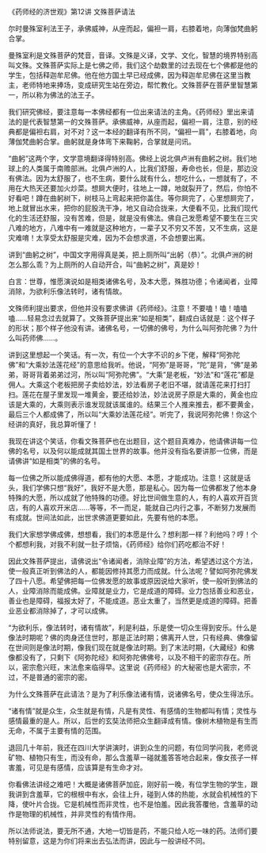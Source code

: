 《药师经的济世观》第12讲 文殊菩萨请法

尔时曼殊室利法王子，承佛威神，从座而起，偏袒一肩，右膝着地，向薄伽梵曲躬合掌。

曼殊室利是文殊菩萨的梵音，音译。文殊是义译，文学、文化，智慧的境界特别高叫文殊。文殊菩萨实际上是七佛之师，我们这个劫数里的过去现在七个佛都是他的学生，包括释迦牟尼佛。他在他方国土早已经成佛，因为释迦牟尼佛在这里当教主，老师特地来捧场，变成研究生站在旁边，帮忙教化。文殊菩萨在菩萨里智慧第一，所以称为佛法的法王子。

我们研究佛经，要注意每一本佛经都有一位出来请法的主角。《药师经》里出来请法的是代表智慧第一的文殊菩萨。承佛威神，从座而起，偏袒一肩，注意，别的经典都是偏袒右肩，对不对？这一本经的翻译有所不同，“偏袒一肩”，右膝着地，向薄伽梵曲躬合掌。曲躬就是身体弯下来鞠躬，合掌就是问讯。

“曲躬”这两个字，文学意境翻译得特别高。佛经上说北俱卢洲有曲躬之树。我们地球上的人类属于南赡部洲。北俱卢洲的人，比我们舒服，寿命也长，但是，那边没有佛法。因为太舒服了，也不生病，要什么就有什么，想吃什么，一想就有了，不用在大热天还要加火炒菜。想屙大便时，往地上一蹲，地就裂开了，然后，你怕不好看吧！蹲在曲躬树下，树枝马上弯起来把你盖住。等你屙完了，心里想屙完了，地上就冒出水来，把你的屁股洗干净，地又自动合拢来，大便看不见，比我们现代化的生活还舒服，没有苦难，但是，就是没有佛法。佛自己发愿希望不要生在三灾八难的地方，八难中有一难就是这种地方，一辈子又不穷又不苦，又不生病，这是灾难唷！太享受太舒服是灾难，因为不会想求道，不会想要出离。

讲到“曲躬之树”，中国文字用得真是美，把上厕所叫“出躬（恭）”。北俱卢洲的树怎么那么乖？为上厕所的人自动开合，叫“曲躬之树”，真是妙！

白言：世尊，惟愿演说如是相类诸佛名号，及本大愿，殊胜功德；令诸闻者，业障消除，为欲利乐像法转时，诸有情故。

文殊师利提出要求，但他并没有要求佛讲《药师经》。注意！不要嗑！嗑！嗑嗑嗑......轻易念过去就算了。文殊菩萨提出来“如是相类”，翻成白话就是：这个样子的形状；那个样子他没有讲。诸佛名号，一切佛的佛号，为什么叫阿弥陀佛？为什么叫药师佛......。

讲到这里想起一个笑话。有一次，有位一个大字不识的乡下佬，解释“阿弥陀佛”和“大乘妙法莲花经”的意思给我听。他说，“阿弥”是哥哥，“陀”是背，“佛”是弟弟，哥哥背着弟弟过河，所以叫“阿弥陀佛”。“大乘”是老板，“妙法”和“莲花”都是佣人。大乘这个老板把房子卖给妙法，妙法看房子老旧不堪，就请莲花来打扫打扫。莲花在屋子里发现一堆黄金，要还给妙法，妙法说房子原是大乘的，黄金也应该是大乘的，大乘则表示谁发现就该属谁的。结果三个人推来推去，都不要黄金，最后三个人都成佛了，所以叫“大乘妙法莲花经”。听完了，我说阿弥陀佛！你这个经讲的真好，我总算听懂了！

我现在讲这个笑话，你看文殊菩萨也在出题目，这个题目真难办，他请佛讲每一位佛的名号，以及何以能成就其国土世界的故事。他并没有指名要讲那一位佛，而是请佛讲“如是相类”的佛的名号。

每一位佛之所以能成佛得道，都有他的大愿、本愿，才能成功。注意！这就是话头，我们学佛只想“我好”，我好不是大愿，那是私心。因为每一位佛都发了他本身特殊的大愿，所以成就了他特殊的功德。好比世间做生意的人，有的人喜欢开百货店，有的人喜欢开米店......等等，不一而足，能就自己内行之事，不断努力发展而有成就。世间法如此，出世求佛道更要如此，先要有他的本愿。

我们大家想学佛成佛，想想看，我们的本愿是什么？想利那一样？利他吗？哼！个个都想利我，对我不利就一肚子烦恼，《药师经》给你们药吃都治不好！

因此文殊菩萨提出，请佛说出“令诸闻者，消除业障”的方法，希望透过这个方法，使一般真正听到佛法的人，都能因修持其愿力而成就。什么法呢？譬如阿弥陀佛发了四十八愿。希望佛把每一位佛发愿的故事或原因说给大家听，使一般听到佛法的人，业障消除而能成佛。业障就是业力，它是成道的障碍。业力包括善业和恶业，善业也是障碍，福报太好了，不能成道。恶业太重了，当然更是成道的障碍。把善业恶业都消除掉了，才可以成佛。

“为欲利乐，像法转时，诸有情故”，利是利益，乐是使一切众生得到安乐。什么是像法时期呢？佛的肉身还住世时，那是正法时期；佛离开人世，只有经典、佛像留在世间则是像法时期，像我们现在就是像法时期。到了末法时期，《大藏经》和佛像都没有了，只剩下《阿弥陀经》和阿弥陀佛佛号，以及不相干的密宗存在。所以，密宗愈兴旺，末法愈来临得早。这里说《药师经》的大秘密也是大密宗，不过，不是普通的密宗的密。

为什么文殊菩萨在此请法？是为了利乐像法诸有情，说诸佛名号，使众生得法乐。

“诸有情”就是众生，众生就是有情，凡是有灵性、有感情的生物都叫有情；灵性与感情最重的是人。所以，后世的玄奘法师把众生翻译成有情。像树木植物是有生而无命，不属于主要有情的范围。

退回几十年前，我还在四川大学讲演时，讲到众生的问题，有位同学问我，老师说矿物、植物只有生，而没有命，那么含羞草一碰就羞答答地合起来，像女孩子一样害羞，可见是有感情，应该算是有生命才对。

你看佛法讲经之难吧！大概是诸佛菩萨加庇，刚好前一晚，有位学生物的学生，跟我讲到含羞草，它的根根中有水，会往上升，碰到人体的热能，水就会机械性的下降，使叶片合拢。它是机械性而非灵性，也不是怕羞。因此我答覆他，含羞草的动作是物理的机械性，并非灵性的有情作用。

所以法师说法，要无所不通，大地一切皆是药，不能只给人吃一味的药。法师们要特别留意，这是为你们将来出去弘法而讲，因此与一般讲经不同。
